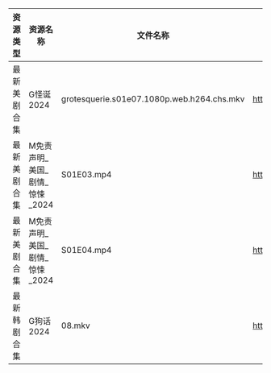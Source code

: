 | 资源类型   | 资源名称                | 文件名称                                       | 分享链接                                 | 更新时间                |
| ------ | ------------------- | ------------------------------------------ | ------------------------------------ | ------------------- |
| 最新美剧合集 | G怪诞2024             | grotesquerie.s01e07.1080p.web.h264.chs.mkv | https://www.alipan.com/s/UUxhaQ5hxZq | 2024-10-18 00:05:19 |
| 最新美剧合集 | M免责声明_美国_剧情_惊悚_2024 | S01E03.mp4                                 | https://www.alipan.com/s/PZnzRpSK4Jw | 2024-10-18 12:05:43 |
| 最新美剧合集 | M免责声明_美国_剧情_惊悚_2024 | S01E04.mp4                                 | https://www.alipan.com/s/PZnzRpSK4Jw | 2024-10-18 12:05:42 |
| 最新韩剧合集 | G狗话2024             | 08.mkv                                     | https://www.alipan.com/s/h4QPAffesJn | 2024-10-18 12:05:24 |
